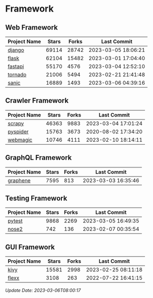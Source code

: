 # Framework

## Web Framework
| Project Name | Stars | Forks | Last Commit |
| ------------ | ----- | ----- | ----------- |
| [django](https://github.com/django/django) | 69114 | 28742 | 2023-03-05 18:06:21 |
| [flask](https://github.com/pallets/flask) | 62104 | 15482 | 2023-03-01 17:04:40 |
| [fastapi](https://github.com/tiangolo/fastapi) | 55170 | 4576 | 2023-03-04 12:52:10 |
| [tornado](https://github.com/tornadoweb/tornado) | 21006 | 5494 | 2023-02-21 21:41:48 |
| [sanic](https://github.com/sanic-org/sanic) | 16889 | 1493 | 2023-03-06 04:39:16 |

## Crawler Framework
| Project Name | Stars | Forks | Last Commit |
| ------------ | ----- | ----- | ----------- |
| [scrapy](https://github.com/scrapy/scrapy) | 46363 | 9883 | 2023-03-04 17:01:24 |
| [pyspider](https://github.com/binux/pyspider) | 15763 | 3673 | 2020-08-02 17:34:20 |
| [webmagic](https://github.com/code4craft/webmagic) | 10746 | 4111 | 2023-02-10 18:14:11 |

## GraphQL Framework
| Project Name | Stars | Forks | Last Commit |
| ------------ | ----- | ----- | ----------- |
| [graphene](https://github.com/graphql-python/graphene) | 7595 | 813 | 2023-03-03 16:35:46 |

## Testing Framework
| Project Name | Stars | Forks | Last Commit |
| ------------ | ----- | ----- | ----------- |
| [pytest](https://github.com/pytest-dev/pytest) | 9868 | 2269 | 2023-03-05 16:49:35 |
| [nose2](https://github.com/nose-devs/nose2) | 742 | 136 | 2023-02-07 00:35:54 |

## GUI Framework
| Project Name | Stars | Forks | Last Commit |
| ------------ | ----- | ----- | ----------- |
| [kivy](https://github.com/kivy/kivy) | 15581 | 2998 | 2023-02-25 08:11:18 |
| [flexx](https://github.com/flexxui/flexx) | 3108 | 263 | 2022-07-22 16:41:15 |

*Update Date: 2023-03-06T08:00:17*